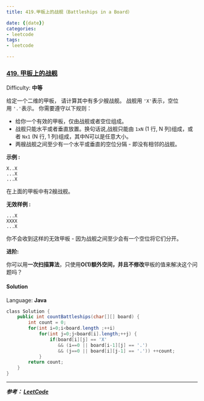 ```yaml
---
title: 419.甲板上的战舰（Battleships in a Board）

date: {{date}}
categories:
- leetcode
tags:
- leetcode

---
```

### [419\. 甲板上的战舰](https://leetcode-cn.com/problems/battleships-in-a-board/)

Difficulty: **中等**


给定一个二维的甲板， 请计算其中有多少艘战舰。 战舰用 `'X'`表示，空位用 `'.'`表示。 你需要遵守以下规则：

*   给你一个有效的甲板，仅由战舰或者空位组成。
*   战舰只能水平或者垂直放置。换句话说,战舰只能由 `1xN` (1 行, N 列)组成，或者 `Nx1` (N 行, 1 列)组成，其中N可以是任意大小。
*   两艘战舰之间至少有一个水平或垂直的空位分隔 - 即没有相邻的战舰。

**示例 :**

```
X..X
...X
...X
```

在上面的甲板中有2艘战舰。

**无效样例 :**

```
...X
XXXX
...X
```

你不会收到这样的无效甲板 - 因为战舰之间至少会有一个空位将它们分开。

**进阶:**

你可以用**一次扫描算法**，只使用**O(1)额外空间，**并且**不修改**甲板的值来解决这个问题吗？


#### Solution

Language: **Java**

```java
​class Solution {
    public int countBattleships(char[][] board) {
        int count = 0;
        for(int i=0;i<board.length ;++i)
            for(int j=0;j<board[i].length;++j) {
                if(board[i][j] == 'X'
                   && (i==0 || board[i-1][j] == '.')
                   && (j==0 || board[i][j-1] == '.')) ++count;
            }
        return count;
    }
}
```
---
***参考：
[LeetCode](https://leetcode-cn.com/problems/battleships-in-a-board/submissions/)***

